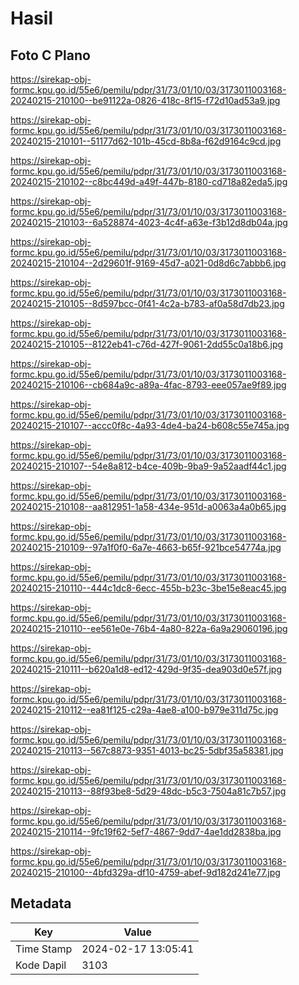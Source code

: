 # Hasil

## Foto C Plano

https://sirekap-obj-formc.kpu.go.id/55e6/pemilu/pdpr/31/73/01/10/03/3173011003168-20240215-210100--be91122a-0826-418c-8f15-f72d10ad53a9.jpg

https://sirekap-obj-formc.kpu.go.id/55e6/pemilu/pdpr/31/73/01/10/03/3173011003168-20240215-210101--51177d62-101b-45cd-8b8a-f62d9164c9cd.jpg

https://sirekap-obj-formc.kpu.go.id/55e6/pemilu/pdpr/31/73/01/10/03/3173011003168-20240215-210102--c8bc449d-a49f-447b-8180-cd718a82eda5.jpg

https://sirekap-obj-formc.kpu.go.id/55e6/pemilu/pdpr/31/73/01/10/03/3173011003168-20240215-210103--6a528874-4023-4c4f-a63e-f3b12d8db04a.jpg

https://sirekap-obj-formc.kpu.go.id/55e6/pemilu/pdpr/31/73/01/10/03/3173011003168-20240215-210104--2d29601f-9169-45d7-a021-0d8d6c7abbb6.jpg

https://sirekap-obj-formc.kpu.go.id/55e6/pemilu/pdpr/31/73/01/10/03/3173011003168-20240215-210105--8d597bcc-0f41-4c2a-b783-af0a58d7db23.jpg

https://sirekap-obj-formc.kpu.go.id/55e6/pemilu/pdpr/31/73/01/10/03/3173011003168-20240215-210105--8122eb41-c76d-427f-9061-2dd55c0a18b6.jpg

https://sirekap-obj-formc.kpu.go.id/55e6/pemilu/pdpr/31/73/01/10/03/3173011003168-20240215-210106--cb684a9c-a89a-4fac-8793-eee057ae9f89.jpg

https://sirekap-obj-formc.kpu.go.id/55e6/pemilu/pdpr/31/73/01/10/03/3173011003168-20240215-210107--accc0f8c-4a93-4de4-ba24-b608c55e745a.jpg

https://sirekap-obj-formc.kpu.go.id/55e6/pemilu/pdpr/31/73/01/10/03/3173011003168-20240215-210107--54e8a812-b4ce-409b-9ba9-9a52aadf44c1.jpg

https://sirekap-obj-formc.kpu.go.id/55e6/pemilu/pdpr/31/73/01/10/03/3173011003168-20240215-210108--aa812951-1a58-434e-951d-a0063a4a0b65.jpg

https://sirekap-obj-formc.kpu.go.id/55e6/pemilu/pdpr/31/73/01/10/03/3173011003168-20240215-210109--97a1f0f0-6a7e-4663-b65f-921bce54774a.jpg

https://sirekap-obj-formc.kpu.go.id/55e6/pemilu/pdpr/31/73/01/10/03/3173011003168-20240215-210110--444c1dc8-6ecc-455b-b23c-3be15e8eac45.jpg

https://sirekap-obj-formc.kpu.go.id/55e6/pemilu/pdpr/31/73/01/10/03/3173011003168-20240215-210110--ee561e0e-76b4-4a80-822a-6a9a29060196.jpg

https://sirekap-obj-formc.kpu.go.id/55e6/pemilu/pdpr/31/73/01/10/03/3173011003168-20240215-210111--b620a1d8-ed12-429d-9f35-dea903d0e57f.jpg

https://sirekap-obj-formc.kpu.go.id/55e6/pemilu/pdpr/31/73/01/10/03/3173011003168-20240215-210112--ea81f125-c29a-4ae8-a100-b979e311d75c.jpg

https://sirekap-obj-formc.kpu.go.id/55e6/pemilu/pdpr/31/73/01/10/03/3173011003168-20240215-210113--567c8873-9351-4013-bc25-5dbf35a58381.jpg

https://sirekap-obj-formc.kpu.go.id/55e6/pemilu/pdpr/31/73/01/10/03/3173011003168-20240215-210113--88f93be8-5d29-48dc-b5c3-7504a81c7b57.jpg

https://sirekap-obj-formc.kpu.go.id/55e6/pemilu/pdpr/31/73/01/10/03/3173011003168-20240215-210114--9fc19f62-5ef7-4867-9dd7-4ae1dd2838ba.jpg

https://sirekap-obj-formc.kpu.go.id/55e6/pemilu/pdpr/31/73/01/10/03/3173011003168-20240215-210100--4bfd329a-df10-4759-abef-9d182d241e77.jpg


## Metadata

| Key        | Value               |
| ---------- | ------------------- |
| Time Stamp | 2024-02-17 13:05:41 |
| Kode Dapil | 3103                |



